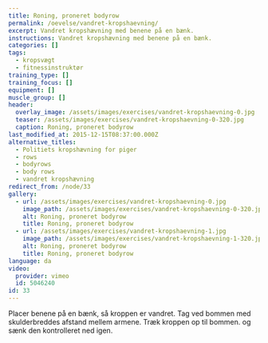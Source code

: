 ```yaml
---
title: Roning, proneret bodyrow
permalink: /oevelse/vandret-kropshaevning/
excerpt: Vandret kropshævning med benene på en bænk.
instructions: Vandret kropshævning med benene på en bænk.
categories: []
tags:
  - kropsvægt
  - fitnessinstruktør
training_type: []
training_focus: []
equipment: []
muscle_group: []
header:
  overlay_image: /assets/images/exercises/vandret-kropshaevning-0.jpg
  teaser: /assets/images/exercises/vandret-kropshaevning-0-320.jpg
  caption: Roning, proneret bodyrow
last_modified_at: 2015-12-15T08:37:00.000Z
alternative_titles:
  - Politiets kropshævning for piger
  - rows
  - bodyrows
  - body rows
  - vandret kropshævning
redirect_from: /node/33
gallery:
  - url: /assets/images/exercises/vandret-kropshaevning-0.jpg
    image_path: /assets/images/exercises/vandret-kropshaevning-0-320.jpg
    alt: Roning, proneret bodyrow
    title: Roning, proneret bodyrow
  - url: /assets/images/exercises/vandret-kropshaevning-1.jpg
    image_path: /assets/images/exercises/vandret-kropshaevning-1-320.jpg
    alt: Roning, proneret bodyrow
    title: Roning, proneret bodyrow
language: da
video:
  provider: vimeo
  id: 5046240
id: 33
---
```


Placer benene på en bænk, så kroppen er vandret. Tag ved bommen med skulderbreddes afstand mellem armene. Træk kroppen op til bommen. og sænk den kontrolleret ned igen.
